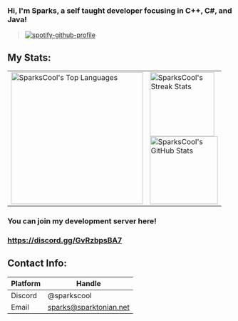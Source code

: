 ### Hi, I'm Sparks, a self taught developer focusing in C++, C#, and Java!

> [![spotify-github-profile](https://spotify-github-profile.kittinanx.com/api/view?uid=e6re4znvtfa6exeog54tb6iym&cover_image=true&theme=novatorem&show_offline=false&background_color=121212&interchange=false)](https://github.com/kittinan/spotify-github-profile)

## My Stats:
<table>
  <tr>
    <td>
      <a href="#">
        <img height="296em" src="https://github-readme-stats.vercel.app/api/top-langs/?username=sparkscool&layout=pie&theme=dark" alt="SparksCool's Top Languages" />
      </a>
    </td>
    <td>
      <a href="#">
        <img height="144em" src="https://github-readme-streak-stats.herokuapp.com/?user=sparkscool&theme=dark" alt="SparksCool's Streak Stats" />
      </a>
      <br>
      <a href="#">
        <img height="152em" src="https://github-readme-stats.vercel.app/api?username=sparkscool&count_private=true&show_icons=true&theme=dark" alt="SparksCool's GitHub Stats" />
      </a>
    </td>
  </tr>
</table>

### You can join my development server here!
### https://discord.gg/GvRzbpsBA7

## Contact Info:

| Platform   | Handle                                             |
| ---------- | -------------------------------------------------- |
| Discord    | @sparkscool                                        |
| Email      | sparks@sparktonian.net                             |

<!--
**SparksCool/SparksCool** is a ✨ _special_ ✨ repository because its `README.md` (this file) appears on your GitHub profile.

Here are some ideas to get you started:

- 🔭 I’m currently working on ...
- 🌱 I’m currently learning ...
- 👯 I’m looking to collaborate on ...
- 🤔 I’m looking for help with ...
- 💬 Ask me about ...
- 📫 How to reach me: ...
- 😄 Pronouns: ...
- ⚡ Fun fact: ...
-->
